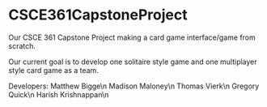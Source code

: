 # CSCE361CapstoneProject

Our CSCE 361 Capstone Project making a card game interface/game from scratch.

Our current goal is to develop one solitaire style game and one multiplayer style card game as a team.

Developers:
Matthew Bigge\n
Madison Maloney\n
Thomas Vierk\n
Gregory Quick\n
Harish Krishnappan\n
